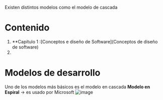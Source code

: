 Existen distintos modelos como el modelo de cascada
# Contenido
1. **Capítulo 1 :[Conceptos e diseño de Software](Conceptos de diseño de software)
2. 


# Modelos de desarrollo
Uno de los modelos más básicos es el modelo en cascada
**Modelo en Espiral** -> es usado por Microsoft
![image](https://user-images.githubusercontent.com/95874539/236940220-a5530437-91a5-4b46-be30-303401f99aad.png)

